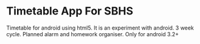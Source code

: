 Timetable App For SBHS
==========================

Timetable for android using html5. It is an experiment with android. 3 week cycle. Planned alarm and homework organiser. Only for android 3.2+
